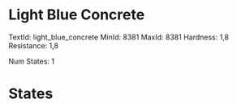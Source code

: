 # Light Blue Concrete
TextId: light_blue_concrete
MinId: 8381
MaxId: 8381
Hardness: 1,8
Resistance: 1,8

Num States: 1
# States
```

```